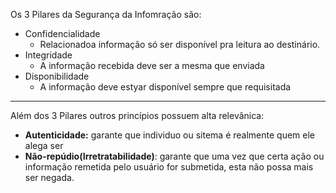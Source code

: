 Os 3 Pilares da Segurança da Infomração são:
- Confidencialidade
	- Relacionadoa informação só ser disponível pra leitura ao destinário.
- Integridade
	- A informação recebida deve ser a mesma que enviada
- Disponibilidade
	-  A informação deve estyar disponível sempre que requisitada

--- 
Além dos 3 Pilares outros princípios possuem alta relevânica:

- **Autenticidade:**  garante que individuo ou sitema é realmente quem ele alega ser
- **Não-repúdio(Irretratabilidade)**: garante que uma vez que certa ação ou informação remetida pelo usuário for submetida, esta não possa mais ser negada.